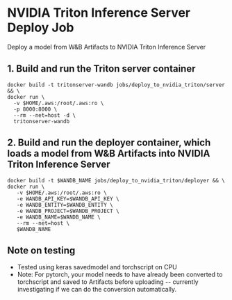 # NVIDIA Triton Inference Server Deploy Job

Deploy a model from W&B Artifacts to NVIDIA Triton Inference Server

## 1. Build and run the Triton server container

```
docker build -t tritonserver-wandb jobs/deploy_to_nvidia_triton/server && \
docker run \
  -v $HOME/.aws:/root/.aws:ro \
  -p 8000:8000 \
  --rm --net=host -d \
  tritonserver-wandb
```

## 2. Build and run the deployer container, which loads a model from W&B Artifacts into NVIDIA Triton Inference Server

```
docker build -t $WANDB_NAME jobs/deploy_to_nvidia_triton/deployer && \
docker run \
   -v $HOME/.aws:/root/.aws:ro \
   -e WANDB_API_KEY=$WANDB_API_KEY \
   -e WANDB_ENTITY=$WANDB_ENTITY \
   -e WANDB_PROJECT=$WANDB_PROJECT \
   -e WANDB_NAME=$WANDB_NAME \
   --rm --net=host \
   $WANDB_NAME
```

## Note on testing

- Tested using keras savedmodel and torchscript on CPU
- Note: For pytorch, your model needs to have already been converted to torchscript and saved to Artifacts before uploading -- currently investigating if we can do the conversion automatically.
